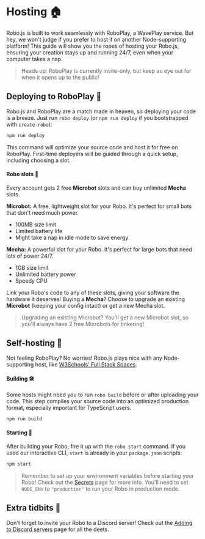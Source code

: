 # Hosting 🏠

Robo.js is built to work seamlessly with RoboPlay, a WavePlay service. But hey, we won't judge if you prefer to host it on another Node-supporting platform! This guide will show you the ropes of hosting your Robo.js, ensuring your creation stays up and running 24/7, even when your computer takes a nap.

> Heads up: RoboPlay is currently invite-only, but keep an eye out for when it opens up to the public!

## Deploying to RoboPlay 🚀

Robo.js and RoboPlay are a match made in heaven, so deploying your code is a breeze. Just run `robo deploy` (or `npm run deploy` if you bootstrapped with `create-robo`):

```bash
npm run deploy
```

This command will optimize your source code and host it for free on RoboPlay. First-time deployers will be guided through a quick setup, including choosing a slot.

#### Robo slots 🎰

Every account gets 2 free **Microbot** slots and can buy unlimited **Mecha** slots.

**Microbot:** A free, lightweight slot for your Robo. It's perfect for small bots that don't need much power.
- 100MB size limit
- Limited battery life
- Might take a nap in idle mode to save energy

**Mecha:** A powerful slot for your Robo. It's perfect for large bots that need lots of power 24/7.
- 1GB size limit
- Unlimited battery power
- Speedy CPU

Link your Robo's code to any of these slots, giving your software the hardware it deserves! Buying a **Mecha**? Choose to upgrade an existing **Microbot** (keeping your config intact) or get a new Mecha slot.

> Upgrading an existing Microbot? You'll get a new Microbot slot, so you'll always have 2 free Microbots for tinkering!

## Self-hosting 🏢

Not feeling RoboPlay? No worries! Robo.js plays nice with any Node-supporting host, like [W3Schools' Full Stack Spaces](https://www.w3schools.com/spaces).

#### Building 🛠️

Some hosts might need you to run `robo build` before or after uploading your code. This step compiles your source code into an optimized production format, especially important for TypeScript users.

```bash
npm run build
```

#### Starting 🏁

After building your Robo, fire it up with the `robo start` command. If you used our interactive CLI, `start` is already in your `package.json` scripts:

```bash
npm start
```

> Remember to set up your environment variables before starting your Robo! Check out the [Secrets](/docs/basics/secrets) page for more info. You'll need to set `NODE_ENV` to `"production"` to run your Robo in production mode.

## Extra tidbits 📌

Don't forget to invite your Robo to a Discord server! Check out the [Adding to Discord servers](#) page for all the deets.
